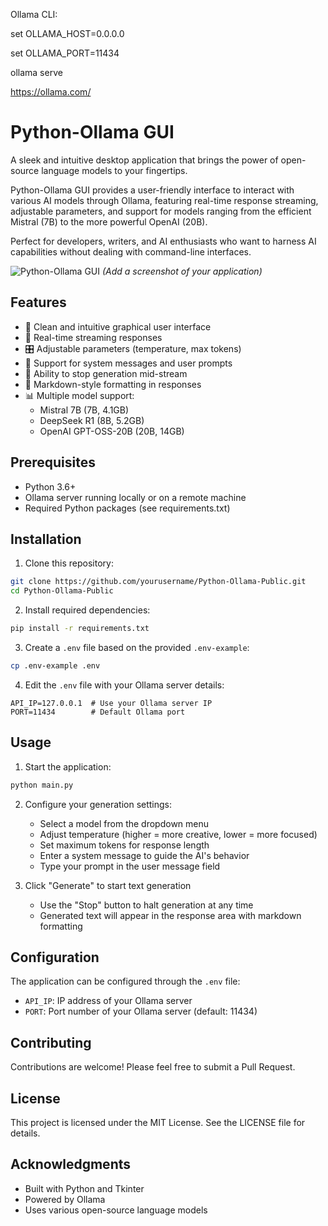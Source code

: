 Ollama CLI:

set OLLAMA_HOST=0.0.0.0

set OLLAMA_PORT=11434

ollama serve



https://ollama.com/

# Python-Ollama GUI

A sleek and intuitive desktop application that brings the power of open-source language models to your fingertips.

Python-Ollama GUI provides a user-friendly interface to interact with various AI models through Ollama, featuring real-time response streaming, adjustable parameters, and support for models ranging from the efficient Mistral (7B) to the more powerful OpenAI (20B).

Perfect for developers, writers, and AI enthusiasts who want to harness AI capabilities without dealing with command-line interfaces.

![Python-Ollama GUI](screenshot.png) *(Add a screenshot of your application)*

## Features

- 🎯 Clean and intuitive graphical user interface
- 🔄 Real-time streaming responses
- 🎛️ Adjustable parameters (temperature, max tokens)
- 📝 Support for system messages and user prompts
- 🛑 Ability to stop generation mid-stream
- 🎨 Markdown-style formatting in responses
- 📊 Multiple model support:
  - Mistral 7B (7B, 4.1GB)
  - DeepSeek R1 (8B, 5.2GB)
  - OpenAI GPT-OSS-20B (20B, 14GB)

## Prerequisites

- Python 3.6+
- Ollama server running locally or on a remote machine
- Required Python packages (see requirements.txt)

## Installation

1. Clone this repository:
```bash
git clone https://github.com/yourusername/Python-Ollama-Public.git
cd Python-Ollama-Public
```

2. Install required dependencies:
```bash
pip install -r requirements.txt
```

3. Create a `.env` file based on the provided `.env-example`:
```bash
cp .env-example .env
```

4. Edit the `.env` file with your Ollama server details:
```
API_IP=127.0.0.1  # Use your Ollama server IP
PORT=11434        # Default Ollama port
```

## Usage

1. Start the application:
```bash
python main.py
```

2. Configure your generation settings:
   - Select a model from the dropdown menu
   - Adjust temperature (higher = more creative, lower = more focused)
   - Set maximum tokens for response length
   - Enter a system message to guide the AI's behavior
   - Type your prompt in the user message field

3. Click "Generate" to start text generation
   - Use the "Stop" button to halt generation at any time
   - Generated text will appear in the response area with markdown formatting

## Configuration

The application can be configured through the `.env` file:
- `API_IP`: IP address of your Ollama server
- `PORT`: Port number of your Ollama server (default: 11434)

## Contributing

Contributions are welcome! Please feel free to submit a Pull Request.

## License

This project is licensed under the MIT License. See the LICENSE file for details.

## Acknowledgments

- Built with Python and Tkinter
- Powered by Ollama
- Uses various open-source language models 
